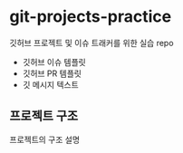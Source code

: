 # git-projects-practice

깃허브 프로젝트 및 이슈 트래커를 위한 실습 repo

- 깃허브 이슈 템플릿
- 깃허브 PR 템플릿
- 깃 메시지 텍스트

## 프로젝트 구조

프로젝트의 구조 설명
